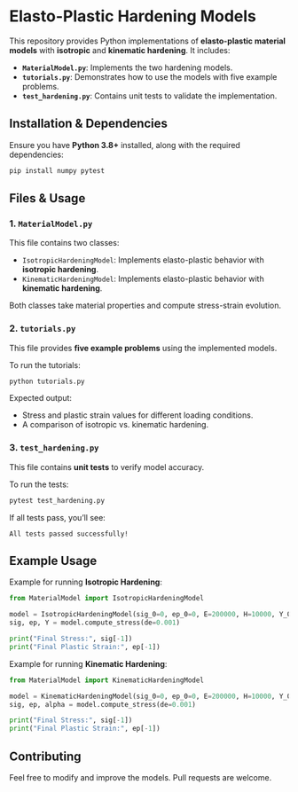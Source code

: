 # **Elasto-Plastic Hardening Models**  

This repository provides Python implementations of **elasto-plastic material models** with **isotropic** and **kinematic hardening**. It includes:  

- **`MaterialModel.py`**: Implements the two hardening models.  
- **`tutorials.py`**: Demonstrates how to use the models with five example problems.  
- **`test_hardening.py`**: Contains unit tests to validate the implementation.  

## **Installation & Dependencies**  

Ensure you have **Python 3.8+** installed, along with the required dependencies:  

```sh
pip install numpy pytest
```  

## **Files & Usage**  

### **1. `MaterialModel.py`**  
This file contains two classes:  

- `IsotropicHardeningModel`: Implements elasto-plastic behavior with **isotropic hardening**.  
- `KinematicHardeningModel`: Implements elasto-plastic behavior with **kinematic hardening**.  

Both classes take material properties and compute stress-strain evolution.  

### **2. `tutorials.py`**  
This file provides **five example problems** using the implemented models.  

To run the tutorials:  

```sh
python tutorials.py
```  

Expected output:  
- Stress and plastic strain values for different loading conditions.  
- A comparison of isotropic vs. kinematic hardening.  

### **3. `test_hardening.py`**  
This file contains **unit tests** to verify model accuracy.  

To run the tests:  

```sh
pytest test_hardening.py
```  

If all tests pass, you’ll see:  

```
All tests passed successfully!
```  

## **Example Usage**  

Example for running **Isotropic Hardening**:  

```python
from MaterialModel import IsotropicHardeningModel  

model = IsotropicHardeningModel(sig_0=0, ep_0=0, E=200000, H=10000, Y_0=250, n=50)  
sig, ep, Y = model.compute_stress(de=0.001)  

print("Final Stress:", sig[-1])  
print("Final Plastic Strain:", ep[-1])  
```  

Example for running **Kinematic Hardening**:  

```python
from MaterialModel import KinematicHardeningModel  

model = KinematicHardeningModel(sig_0=0, ep_0=0, E=200000, H=10000, Y_0=250, n=50)  
sig, ep, alpha = model.compute_stress(de=0.001)  

print("Final Stress:", sig[-1])  
print("Final Plastic Strain:", ep[-1])  
```  

## **Contributing**  
Feel free to modify and improve the models. Pull requests are welcome.  
